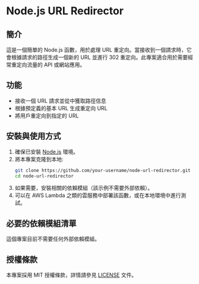 # Node.js URL Redirector

## 簡介
這是一個簡單的 Node.js 函數，用於處理 URL 重定向。當接收到一個請求時，它會根據請求的路徑生成一個新的 URL 並進行 302 重定向。此專案適合用於需要經常重定向流量的 API 或網站應用。

## 功能
- 接收一個 URL 請求並從中獲取路徑信息
- 根據預定義的基本 URL 生成重定向 URL
- 將用戶重定向到指定的 URL

## 安裝與使用方式
1. 確保已安裝 [Node.js](https://nodejs.org/) 環境。
2. 將本專案克隆到本地:
    ```bash
    git clone https://github.com/your-username/node-url-redirector.git
    cd node-url-redirector
    ```
3. 如果需要，安裝相關的依賴模組（該示例不需要外部依賴）。
4. 可以在 AWS Lambda 之類的雲服務中部署該函數，或在本地環境中進行測試。

## 必要的依賴模組清單
這個專案目前不需要任何外部依賴模組。

## 授權條款
本專案採用 MIT 授權條款，詳情請參見 [LICENSE](LICENSE) 文件。